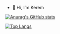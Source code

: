 - 👋 Hi, I’m Kerem

  
[![Anurag's GitHub stats](https://github-readme-stats.vercel.app/api?username=KeremDonmez&show_icons=true)](https://github.com/KeremDonmez/github-readme-stats&show_icons=true)

[![Top Langs](https://github-readme-stats.vercel.app/api/top-langs/?username=KeremDonmez&layout=compact)](https://github.com/KeremDonmez/github-readme-stats&layout=compact)

